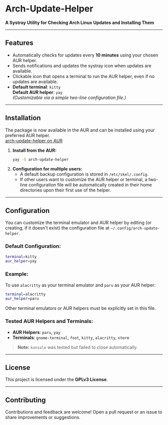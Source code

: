 # **Arch-Update-Helper**  

**A Systray Utility for Checking Arch Linux Updates and Installing Them**  

---

## **Features**  

- Automatically checks for updates every **10 minutes** using your chosen AUR helper.  
- Sends notifications and updates the systray icon when updates are available.  
- Clickable icon that opens a terminal to run the AUR helper, even if no updates are available.  
- **Default terminal**: `kitty`  
  **Default AUR helper**: `yay`  
  *(Customizable via a simple two-line configuration file.)*  

---

## **Installation**  

The package is now available in the AUR and can be installed using your preferred AUR helper.  
[arch-update-helper on AUR](https://aur.archlinux.org/packages/arch-update-helper)

1. **Install from the AUR:**  
   ```bash
   yay -S arch-update-helper
   ```  
2. **Configuration for multiple users:**  
   - A default backup configuration is stored in `/etc/skel/.config`.  
   - If other users want to customize the AUR helper or terminal, a two-line configuration file will be automatically created in their home directories upon their first use of the helper.  

---

## **Configuration**  

You can customize the terminal emulator and AUR helper by editing (or creating, if it doesn't exist) the configuration file at `~/.config/arch-update-helper`.  

### **Default Configuration:**  
```bash
terminal=kitty
aur_helper=yay
```  

### **Example:**  
To use `alacritty` as your terminal emulator and `paru` as your AUR helper:  
```bash
terminal=alacritty
aur_helper=paru
```  

Other terminal emulators or AUR helpers must be explicitly set in this file.  

### **Tested AUR Helpers and Terminals:**  
- **AUR Helpers**: `paru`, `yay`  
- **Terminals**: `gnome-terminal`, `foot`, `kitty`, `alacritty`, `xterm`  

> **Note:** `konsole` was tested but failed to close automatically.  

---

## **License**  

This project is licensed under the **GPLv3 License**.  

---

## **Contributing**  

Contributions and feedback are welcome! Open a pull request or an issue to share improvements or suggestions.


